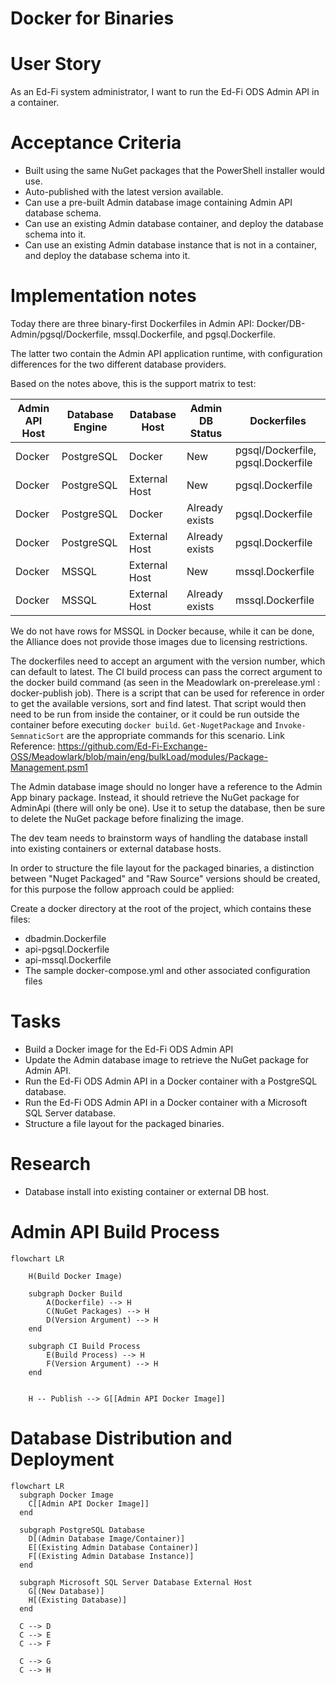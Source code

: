 # Docker for Binaries

# User Story

As an Ed-Fi system administrator, I want to run the Ed-Fi ODS Admin API in a container.

# Acceptance Criteria

- Built using the same NuGet packages that the PowerShell installer would use.
- Auto-published with the latest version available.
- Can use a pre-built Admin database image containing Admin API database schema.
- Can use an existing Admin database container, and deploy the database schema into it.
- Can use an existing Admin database instance that is not in a container, and deploy the database schema into it.

# Implementation notes

Today there are three binary-first Dockerfiles in Admin API: Docker/DB-Admin/pgsql/Dockerfile, mssql.Dockerfile, and pgsql.Dockerfile.

The latter two contain the Admin API application runtime, with configuration differences for the two different database providers.

Based on the notes above, this is the support matrix to test:



| Admin API Host | Database Engine | Database Host | Admin DB Status | Dockerfiles
| -----------    | -----------     |-----------    |-----------      |-----------                        |
| Docker         | PostgreSQL      | Docker        |New              |pgsql/Dockerfile, pgsql.Dockerfile |
| Docker         | PostgreSQL      | External Host |New              |pgsql.Dockerfile                   |
| Docker         | PostgreSQL      | Docker        |Already exists   |pgsql.Dockerfile                   |
| Docker         | PostgreSQL      | External Host |Already exists   |pgsql.Dockerfile                   |
| Docker         | MSSQL           | External Host |New              |mssql.Dockerfile                   |
| Docker         | MSSQL           | External Host |Already exists   |mssql.Dockerfile                   |

We do not have rows for MSSQL in Docker because, while it can be done, the Alliance does not provide those images due to licensing restrictions.

The dockerfiles need to accept an argument with the version number, which can default to latest.
The CI build process can pass the correct argument to the docker build command (as seen in the Meadowlark on-prerelease.yml : docker-publish job).
There is a script that can be used for reference in order to get the available versions, sort and find latest. That script would then need to be run from inside the container, or it could be run outside the container before executing `docker build`.
`Get-NugetPackage` and `Invoke-SemnaticSort` are the appropriate commands for this scenario.
Link Reference: https://github.com/Ed-Fi-Exchange-OSS/Meadowlark/blob/main/eng/bulkLoad/modules/Package-Management.psm1

The Admin database image should no longer have a reference to the Admin App binary package. Instead, it should retrieve the NuGet package for AdminApi (there will only be one).
Use it to setup the database, then be sure to delete the NuGet package before finalizing the image.

The dev team needs to brainstorm ways of handling the database install into existing containers or external database hosts.

In order to structure the file layout for the packaged binaries, a distinction between "Nuget Packaged" and "Raw Source" versions should be created, for this purpose the follow approach could be applied:

Create a docker directory at the root of the project, which contains these files:

- dbadmin.Dockerfile
- api-pgsql.Dockerfile
- api-mssql.Dockerfile
- The sample docker-compose.yml and other associated configuration files

# Tasks

- Build a Docker image for the Ed-Fi ODS Admin API
- Update the Admin database image to retrieve the NuGet package for Admin API.
- Run the Ed-Fi ODS Admin API in a Docker container with a PostgreSQL database.
- Run the Ed-Fi ODS Admin API in a Docker container with a Microsoft SQL Server database.
- Structure a file layout for the packaged binaries.

# Research

- Database install into existing container or external DB host.


# Admin API Build Process

```mermaid
flowchart LR

    H(Build Docker Image)
    
    subgraph Docker Build
        A(Dockerfile) --> H
        C(NuGet Packages) --> H
        D(Version Argument) --> H
    end

    subgraph CI Build Process
        E(Build Process) --> H
        F(Version Argument) --> H
    end

    
    H -- Publish --> G[[Admin API Docker Image]]
```

# Database Distribution and Deployment
```mermaid
flowchart LR
  subgraph Docker Image
    C[[Admin API Docker Image]]
  end

  subgraph PostgreSQL Database
    D[(Admin Database Image/Container)]
    E[(Existing Admin Database Container)]
    F[(Existing Admin Database Instance)]
  end

  subgraph Microsoft SQL Server Database External Host
    G[(New Database)]
    H[(Existing Database)]
  end

  C --> D
  C --> E
  C --> F

  C --> G
  C --> H


```